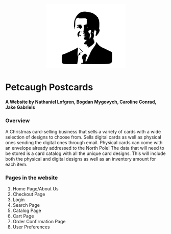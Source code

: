 <p align="center">
<img src="Petcaugh.png" width=250 height=200>
</p>

# Petcaugh Postcards 

#### A Website by Nathaniel Lofgren, Bogdan Mygovych, Caroline Conrad, Jake Gabriels 
    

### Overview  

A Christmas card-selling business that sells a variety of cards with a wide selection of designs to choose from. Sells digital cards as well as physical ones sending the digital ones through email. Physical cards can come with an envelope already addressed to the North Pole! 
The data that will need to be stored is a card catalog with all the unique card designs.
 This will include both the physical and digital designs as well as an inventory amount for each item.  

### Pages in the website

1. Home Page/About Us
2. Checkout Page
3. Login 
4. Search Page
5. Catalog Page
6. Cart Page
7. Order Confirmation Page
8. User Preferences 

